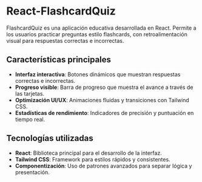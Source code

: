 # React-FlashcardQuiz

FlashcardQuiz es una aplicación educativa desarrollada en React. Permite a los usuarios practicar preguntas estilo flashcards, con retroalimentación visual para respuestas correctas e incorrectas.

## Características principales
- **Interfaz interactiva**: Botones dinámicos que muestran respuestas correctas e incorrectas.
- **Progreso visible**: Barra de progreso que muestra el avance a través de las tarjetas.
- **Optimización UI/UX**: Animaciones fluidas y transiciones con Tailwind CSS.
- **Estadísticas de rendimiento**: Indicadores de precisión y puntuación en tiempo real.

## Tecnologías utilizadas
- **React**: Biblioteca principal para el desarrollo de la interfaz.
- **Tailwind CSS**: Framework para estilos rápidos y consistentes.
- **Componentización**: Uso de patrones avanzados para separar lógica y presentación. 